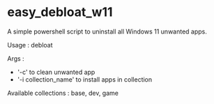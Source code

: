 # easy_debloat_w11
A simple powershell script to uninstall all Windows 11 unwanted apps.

Usage : debloat <args>

Args :
  - '-c' to clean unwanted app
  - '-i collection_name' to install apps in collection

Available collections : base, dev, game
